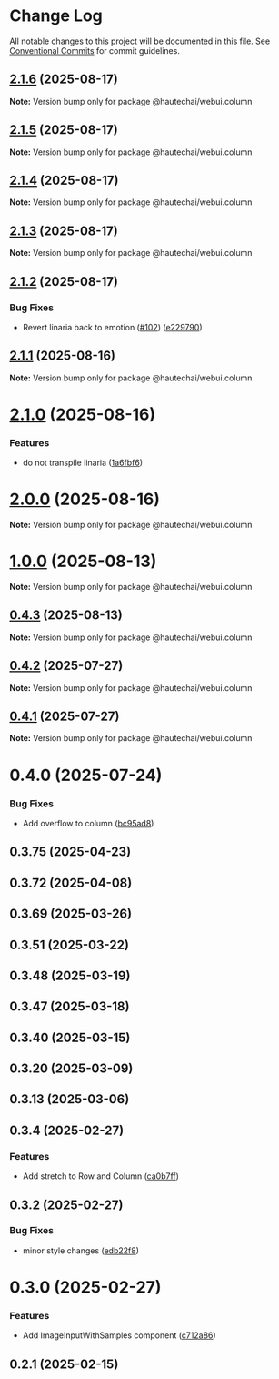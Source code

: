 # Change Log

All notable changes to this project will be documented in this file.
See [Conventional Commits](https://conventionalcommits.org) for commit guidelines.

## [2.1.6](https://github.com/HautechAI/webui/compare/@hautechai/webui.column@2.1.5...@hautechai/webui.column@2.1.6) (2025-08-17)

**Note:** Version bump only for package @hautechai/webui.column

## [2.1.5](https://github.com/HautechAI/webui/compare/@hautechai/webui.column@2.1.4...@hautechai/webui.column@2.1.5) (2025-08-17)

**Note:** Version bump only for package @hautechai/webui.column

## [2.1.4](https://github.com/HautechAI/webui/compare/@hautechai/webui.column@2.1.3...@hautechai/webui.column@2.1.4) (2025-08-17)

**Note:** Version bump only for package @hautechai/webui.column

## [2.1.3](https://github.com/HautechAI/webui/compare/@hautechai/webui.column@2.1.2...@hautechai/webui.column@2.1.3) (2025-08-17)

**Note:** Version bump only for package @hautechai/webui.column

## [2.1.2](https://github.com/HautechAI/webui/compare/@hautechai/webui.column@2.1.1...@hautechai/webui.column@2.1.2) (2025-08-17)

### Bug Fixes

- Revert linaria back to emotion ([#102](https://github.com/HautechAI/webui/issues/102)) ([e229790](https://github.com/HautechAI/webui/commit/e229790dae8eba4b3037bbe41365e5a73ab7f6dc))

## [2.1.1](https://github.com/HautechAI/webui/compare/@hautechai/webui.column@2.1.0...@hautechai/webui.column@2.1.1) (2025-08-16)

**Note:** Version bump only for package @hautechai/webui.column

# [2.1.0](https://github.com/HautechAI/webui/compare/@hautechai/webui.column@1.0.0...@hautechai/webui.column@2.1.0) (2025-08-16)

### Features

- do not transpile linaria ([1a6fbf6](https://github.com/HautechAI/webui/commit/1a6fbf6353a0e5028040006b5045170cf83f1ba0))

# [2.0.0](https://github.com/HautechAI/webui/compare/@hautechai/webui.column@1.0.0...@hautechai/webui.column@2.0.0) (2025-08-16)

**Note:** Version bump only for package @hautechai/webui.column

# [1.0.0](https://github.com/HautechAI/webui/compare/@hautechai/webui.column@0.4.3...@hautechai/webui.column@1.0.0) (2025-08-13)

**Note:** Version bump only for package @hautechai/webui.column

## [0.4.3](https://github.com/HautechAI/webui/compare/@hautechai/webui.column@0.4.2...@hautechai/webui.column@0.4.3) (2025-08-13)

**Note:** Version bump only for package @hautechai/webui.column

## [0.4.2](https://github.com/HautechAI/webui/compare/@hautechai/webui.column@0.4.1...@hautechai/webui.column@0.4.2) (2025-07-27)

**Note:** Version bump only for package @hautechai/webui.column

## [0.4.1](https://github.com/HautechAI/webui/compare/@hautechai/webui.column@0.4.0...@hautechai/webui.column@0.4.1) (2025-07-27)

**Note:** Version bump only for package @hautechai/webui.column

# 0.4.0 (2025-07-24)

### Bug Fixes

- Add overflow to column ([bc95ad8](https://github.com/HautechAI/webui/commit/bc95ad876b7e33c7f5a580a835a8d7b3bf06db6f))

## 0.3.75 (2025-04-23)

## 0.3.72 (2025-04-08)

## 0.3.69 (2025-03-26)

## 0.3.51 (2025-03-22)

## 0.3.48 (2025-03-19)

## 0.3.47 (2025-03-18)

## 0.3.40 (2025-03-15)

## 0.3.20 (2025-03-09)

## 0.3.13 (2025-03-06)

## 0.3.4 (2025-02-27)

### Features

- Add stretch to Row and Column ([ca0b7ff](https://github.com/HautechAI/webui/commit/ca0b7ff77ed587d29b221f14311580837536efba))

## 0.3.2 (2025-02-27)

### Bug Fixes

- minor style changes ([edb22f8](https://github.com/HautechAI/webui/commit/edb22f8a05e6b97b8f1f46dbd258e22498f6524b))

# 0.3.0 (2025-02-27)

### Features

- Add ImageInputWithSamples component ([c712a86](https://github.com/HautechAI/webui/commit/c712a868c8fbc51043a8047d5b8cdc3906935a81))

## 0.2.1 (2025-02-15)
